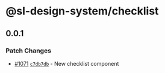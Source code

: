 # @sl-design-system/checklist

## 0.0.1

### Patch Changes

- [#1071](https://github.com/sl-design-system/components/pull/1071) [`c7db7db`](https://github.com/sl-design-system/components/commit/c7db7db60c98e33e8e1a77d656b4f7e1c6edda89) - New checklist component
